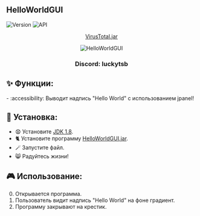 ## HelloWorldGUI

![Version](https://img.shields.io/badge/Версия-1.0-blue.svg)
![API](https://img.shields.io/badge/Jdk%201.8%2B-blue.svg)
  
<p align="center">
<a href="https://www.virustotal.com/gui/file/c9623b291eaf6d4cbd973d04747300f977c35f519c0b72908fa59869e90c18f7" target="_blank">VirusTotal.jar</a>
</p>
<p align="center">
  <img src="https://i.ibb.co/gy88dCG/helloworldgui.png" alt="HelloWorldGUI" border="0">
</p>
<h3 align="center">Discord: luckytsb</h3>

## ✨ Функции:

-️ :accessibility: Выводит надпись "Hello World" с использованием jpanel!

## 🚀 Установка:

- 😧 Установите <a href="https://www.oracle.com/java/technologies/javase/javase8u211-later-archive-downloads.html" target="_blank">JDK 1.8</a>.
- 🐈 Установите программу <a href="https://github.com/Hacker123ter/HelloWorldGUI/raw/jar_programm/HelloWorldGUI.jar" target="_blank">HelloWorldGUI.jar</a>.
- 🪄 Запустите файл.
- 😸 Радуйтесь жизни!

## 🎮 Использование:

0. Открывается программа.
1. Пользователь видит надпись "Hello World" на фоне градиент.
2. Программу закрывают на крестик.
